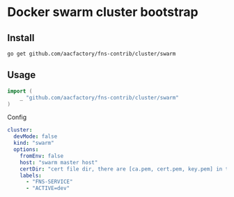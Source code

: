 # Docker swarm cluster bootstrap
## Install
```shell
go get github.com/aacfactory/fns-contrib/cluster/swarm
```
## Usage
```go
import (
	_ "github.com/aacfactory/fns-contrib/cluster/swarm"
)

```
Config
```yaml
cluster:
  devMode: false
  kind: "swarm"
  options:
    fromEnv: false
    host: "swarm master host"
    certDir: "cert file dir, there are [ca.pem, cert.pem, key.pem] in the dir"
    labels:
      - "FNS-SERVICE"
      - "ACTIVE=dev"       
```